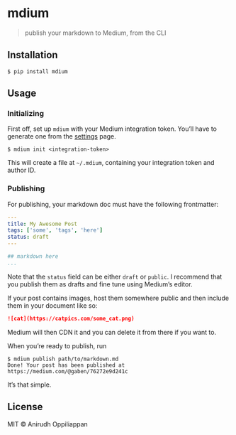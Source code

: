 # mdium
> publish your markdown to Medium, from the CLI

## Installation

```console
$ pip install mdium
```


## Usage

### Initializing

First off, set up `mdium` with your Medium integration token. You’ll have to generate one from the [settings](https://medium.com/me/settings) page.
```console
$ mdium init <integration-token>
```

This will create a file at `~/.mdium`, containing your integration token and author ID.

### Publishing

For publishing, your markdown doc must have the following frontmatter:

```yaml
---
title: My Awesome Post
tags: ['some', 'tags', 'here']
status: draft
---

## markdown here
...
```

Note that the `status` field can be either `draft` or `public`. I recommend that you publish them as drafts and fine tune using Medium’s editor.

If your post contains images, host them somewhere public and then include them in your document like so:

```markdown
![cat](https://catpics.com/some_cat.png)
```
Medium will then CDN it and you can delete it from there if you want to.

When you’re ready to publish, run
```console
$ mdium publish path/to/markdown.md
Done! Your post has been published at https://medium.com/@gaben/76272e9d241c
```

It’s that simple.

## License

MIT © Anirudh Oppiliappan

